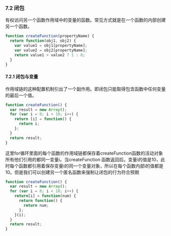 ### 7.2 闭包

有权访问另一个函数作用域中的变量的函数。常见方式就是在一个函数的内部创建另一个函数。

```javascript
function createFunction(propertyName) {
  return function(obj1, obj2) {
    var value1 = obj1[propertyName];
    var value2 = obj2[propertyName];
    return value1 > value2 ? 1 : 0;
  }
}
```



#### 7.2.1 闭包与变量

作用域链的这种配置机制引出了一个副作用。即闭包只能取得包含函数中任何变量的最后一个值。

```javascript
function createFunction() {
  var result = new Array();
  for (var i = 0; i < 10; i++) {
    return [i] = function() {
      return i;
    };
  }
  return result;
}
```

这里for循环里面的每个函数的作用域链都保存着createFunction函数的活动对象 所有他们引用的都同一变量i。当createFunction 函数返回后。变量i的值是10，此时每个函数都引用着保存变量i的同一个变量对象，所以在每个函数内部i的值都是10。但是我们可以创建另一个匿名函数来强制让闭包的行为符合预期

```javascript
function createFunction() {
  var result = new Array();
  for (var i = 0; i < 10; i++) {
    return[i] = function(num) {
      return function() {
        return num;
      };
    }(i);
  }
  return result;
}
```





 















